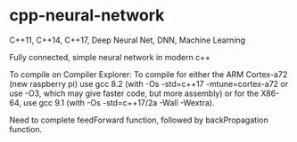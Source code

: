 # cpp-neural-network
C++11, C++14, C++17, Deep Neural Net, DNN, Machine Learning

Fully connected, simple neural network in modern c++

To compile on Compiler Explorer:
To compile for either the ARM Cortex-a72 (new raspberry pi) use gcc 8.2 (with -Os -std=c++17 -mtune=cortex-a72 or use -O3, which may give faster code, but more assembly) or for the X86-64, use gcc 9.1 (with -Os -std=c++17/2a -Wall -Wextra).

Need to complete feedForward function, followed by backPropagation function.
